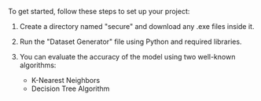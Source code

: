 To get started, follow these steps to set up your project:

1. Create a directory named "secure" and download any .exe files inside it.

2. Run the "Dataset Generator" file using Python and required libraries.

3. You can evaluate the accuracy of the model using two well-known algorithms:

   - K-Nearest Neighbors
   - Decision Tree Algorithm
